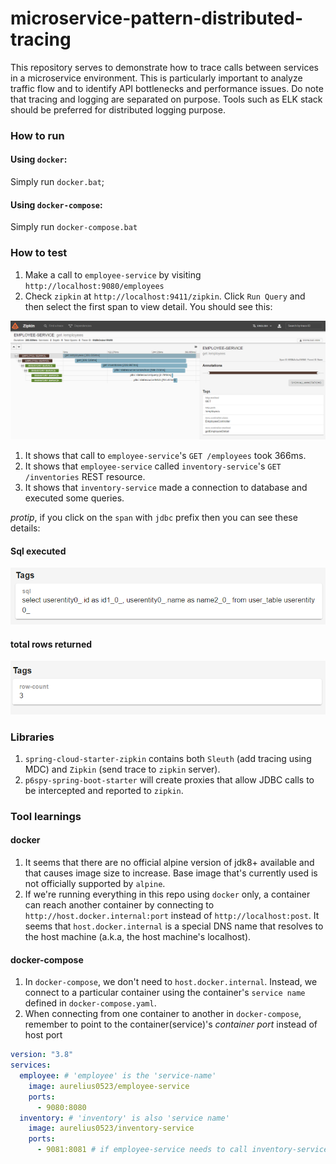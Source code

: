 # microservice-pattern-distributed-tracing
This repository serves to demonstrate how to trace calls between services in a microservice environment. This is particularly
important to analyze traffic flow and to identify API bottlenecks and performance issues. Do note that tracing and
logging are separated on purpose. Tools such as ELK stack should be preferred for distributed logging purpose.

### How to run 
#### Using `docker`:
Simply run `docker.bat`;

#### Using `docker-compose`:
Simply run `docker-compose.bat`

### How to test
1. Make a call to `employee-service` by visiting `http://localhost:9080/employees`
1. Check `zipkin` at `http://localhost:9411/zipkin`. Click `Run Query` and then select the first span to view detail. You should see this:

![zipkin-ui](docs/zipkin.PNG)
1. It shows that call to `employee-service`'s `GET /employees` took 366ms.
1. It shows that `employee-service` called `inventory-service`'s `GET /inventories` REST resource.
1. It shows that `inventory-service` made a connection to database and executed some queries.

_protip_,  if you click on the `span` with `jdbc` prefix then you can see these details:
#### Sql executed
![sql](docs/sql.PNG)

#### total rows returned
![row](docs/row.PNG)
 
### Libraries
1. `spring-cloud-starter-zipkin` contains both `Sleuth` (add tracing using MDC) and `Zipkin` (send trace to `zipkin` server).  
1. `p6spy-spring-boot-starter` will create proxies that allow JDBC calls to be intercepted and reported to `zipkin`.

### Tool learnings
#### docker
1. It seems that there are no official alpine version of jdk8+ available and that causes image size to increase. Base 
image that's currently used is not officially supported by `alpine`. 
1. If we're running everything in this repo using `docker` only, a container can reach another container by connecting
to `http://host.docker.internal:port` instead of `http://localhost:post`. It seems that `host.docker.internal` is a
special DNS name that resolves to the host machine (a.k.a, the host machine's localhost).

#### docker-compose
1. In `docker-compose`, we don't need to `host.docker.internal`. Instead, we connect to a particular container using
the container's `service name` defined in `docker-compose.yaml`.
1. When connecting from one container to another in `docker-compose`, remember to point to the container(service)'s 
*container port* instead of host port

```yaml
version: "3.8"
services:
  employee: # 'employee' is the 'service-name'
    image: aurelius0523/employee-service
    ports:
      - 9080:8080 
  inventory: # 'inventory' is also 'service name'
    image: aurelius0523/inventory-service
    ports:
      - 9081:8081 # if employee-service needs to call inventory-service, the url will be http://inventory/8081
```